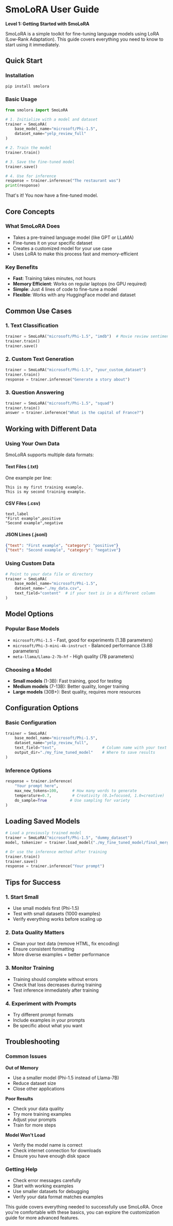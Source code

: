 # SmoLoRA User Guide

**Level 1: Getting Started with SmoLoRA**

SmoLoRA is a simple toolkit for fine-tuning language models using LoRA (Low-Rank Adaptation). This guide covers everything you need to know to start using it immediately.

## Quick Start

### Installation
```bash
pip install smolora
```

### Basic Usage

```python
from smolora import SmoLoRA

# 1. Initialize with a model and dataset
trainer = SmoLoRA(
    base_model_name="microsoft/Phi-1.5",
    dataset_name="yelp_review_full"
)

# 2. Train the model
trainer.train()

# 3. Save the fine-tuned model
trainer.save()

# 4. Use for inference
response = trainer.inference("The restaurant was")
print(response)
```

That's it! You now have a fine-tuned model.

## Core Concepts

### What SmoLoRA Does
- Takes a pre-trained language model (like GPT or LLaMA)
- Fine-tunes it on your specific dataset
- Creates a customized model for your use case
- Uses LoRA to make this process fast and memory-efficient

### Key Benefits
- **Fast**: Training takes minutes, not hours
- **Memory Efficient**: Works on regular laptops (no GPU required)
- **Simple**: Just 4 lines of code to fine-tune a model
- **Flexible**: Works with any HuggingFace model and dataset

## Common Use Cases

### 1. Text Classification
```python
trainer = SmoLoRA("microsoft/Phi-1.5", "imdb")  # Movie review sentiment
trainer.train()
trainer.save()
```

### 2. Custom Text Generation
```python
trainer = SmoLoRA("microsoft/Phi-1.5", "your_custom_dataset")
trainer.train()
response = trainer.inference("Generate a story about")
```

### 3. Question Answering
```python
trainer = SmoLoRA("microsoft/Phi-1.5", "squad")
trainer.train()
answer = trainer.inference("What is the capital of France?")
```

## Working with Different Data

### Using Your Own Data

SmoLoRA supports multiple data formats:

#### Text Files (.txt)
One example per line:
```
This is my first training example.
This is my second training example.
```

#### CSV Files (.csv)
```csv
text,label
"First example",positive
"Second example",negative
```

#### JSON Lines (.jsonl)
```json
{"text": "First example", "category": "positive"}
{"text": "Second example", "category": "negative"}
```

### Using Custom Data
```python
# Point to your data file or directory
trainer = SmoLoRA(
    base_model_name="microsoft/Phi-1.5",
    dataset_name="./my_data.csv",
    text_field="content"  # if your text is in a different column
)
```

## Model Options

### Popular Base Models
- `microsoft/Phi-1.5` - Fast, good for experiments (1.3B parameters)
- `microsoft/Phi-3-mini-4k-instruct` - Balanced performance (3.8B parameters)
- `meta-llama/Llama-2-7b-hf` - High quality (7B parameters)

### Choosing a Model
- **Small models** (1-3B): Fast training, good for testing
- **Medium models** (7-13B): Better quality, longer training
- **Large models** (30B+): Best quality, requires more resources

## Configuration Options

### Basic Configuration
```python
trainer = SmoLoRA(
    base_model_name="microsoft/Phi-1.5",
    dataset_name="yelp_review_full",
    text_field="text",                    # Column name with your text
    output_dir="./my_fine_tuned_model"    # Where to save results
)
```

### Inference Options
```python
response = trainer.inference(
    "Your prompt here",
    max_new_tokens=100,      # How many words to generate
    temperature=0.7,         # Creativity (0.1=focused, 1.0=creative)
    do_sample=True          # Use sampling for variety
)
```

## Loading Saved Models

```python
# Load a previously trained model
trainer = SmoLoRA("microsoft/Phi-1.5", "dummy_dataset")
model, tokenizer = trainer.load_model("./my_fine_tuned_model/final_merged")

# Or use the inference method after training
trainer.train()
trainer.save()
response = trainer.inference("Your prompt")
```

## Tips for Success

### 1. Start Small
- Use small models first (Phi-1.5)
- Test with small datasets (1000 examples)
- Verify everything works before scaling up

### 2. Data Quality Matters
- Clean your text data (remove HTML, fix encoding)
- Ensure consistent formatting
- More diverse examples = better performance

### 3. Monitor Training
- Training should complete without errors
- Check that loss decreases during training
- Test inference immediately after training

### 4. Experiment with Prompts
- Try different prompt formats
- Include examples in your prompts
- Be specific about what you want

## Troubleshooting

### Common Issues

**Out of Memory**
- Use a smaller model (Phi-1.5 instead of Llama-7B)
- Reduce dataset size
- Close other applications

**Poor Results**
- Check your data quality
- Try more training examples
- Adjust your prompts
- Train for more steps

**Model Won't Load**
- Verify the model name is correct
- Check internet connection for downloads
- Ensure you have enough disk space

### Getting Help
- Check error messages carefully
- Start with working examples
- Use smaller datasets for debugging
- Verify your data format matches examples

This guide covers everything needed to successfully use SmoLoRA. Once you're comfortable with these basics, you can explore the customization guide for more advanced features.
